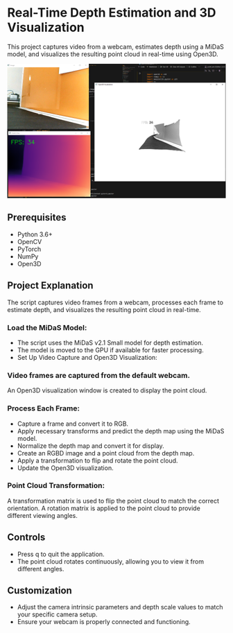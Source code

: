# Real-Time Depth Estimation and 3D Visualization

This project captures video from a webcam, estimates depth using a MiDaS model, and visualizes the resulting point cloud in real-time using Open3D.

![""](images/3dreconstruct.PNG)

## Prerequisites
* Python 3.6+
* OpenCV
* PyTorch
* NumPy
* Open3D

## Project Explanation
The script captures video frames from a webcam, processes each frame to estimate depth, and visualizes the resulting point cloud in real-time.

### Load the MiDaS Model: 

* The script uses the MiDaS v2.1 Small model for depth estimation.
* The model is moved to the GPU if available for faster processing.
* Set Up Video Capture and Open3D Visualization:

### Video frames are captured from the default webcam.
An Open3D visualization window is created to display the point cloud.
### Process Each Frame:

* Capture a frame and convert it to RGB.
* Apply necessary transforms and predict the depth map using the MiDaS model.
* Normalize the depth map and convert it for display.
* Create an RGBD image and a point cloud from the depth map.
* Apply a transformation to flip and rotate the point cloud.
* Update the Open3D visualization.
### Point Cloud Transformation:

A transformation matrix is used to flip the point cloud to match the correct orientation.
A rotation matrix is applied to the point cloud to provide different viewing angles.
## Controls
* Press q to quit the application.
* The point cloud rotates continuously, allowing you to view it from different angles.
## Customization
* Adjust the camera intrinsic parameters and depth scale values to match your specific camera setup.
* Ensure your webcam is properly connected and functioning.
